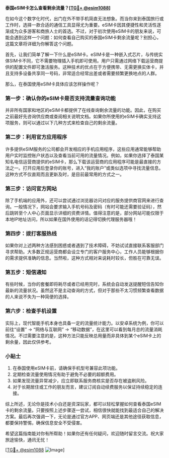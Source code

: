 **泰国eSIM卡怎么查看剩余流量？[[TG💪+ @esim1088](https://t.me/s/esim1088)]**

在如今这个数字化时代，出门在外不带手机简直无法想象。而当你来到泰国旅行或工作时，选择一款合适的通信工具显得尤为重要。eSIM卡因其便捷性和灵活性逐渐成为众多游客和商旅人士的首选。不过，对于初次使用eSIM卡的朋友来说，可能会遇到这样一个问题：如何查看自己购买的泰国eSIM卡剩余流量呢？别担心，这篇文章将详细为你解答这个问题。

首先，让我们简单了解一下什么是eSIM卡。eSIM卡是一种嵌入式芯片，与传统实体SIM卡不同，它不需要物理插入手机即可使用。用户只需通过网络下载运营商提供的配置文件即可激活服务。这种技术的优点在于方便携带、无需更换实体卡，并且支持多设备共享同一号码，非常适合经常出差或者需要频繁更换地点的人群。

那么，在泰国使用eSIM卡具体应该怎样操作呢？

### **第一步：确认你的eSIM卡是否支持流量查询功能**
并非所有国家和地区的eSIM卡都提供了在线查询剩余流量的功能。因此，在购买之前最好先咨询供应商或查阅相关说明文档。如果你所使用的eSIM卡确实支持这项服务，则可以通过以下几种方式来检查自己的剩余流量。

### **第二步：利用官方应用程序**
许多提供eSIM服务的公司都会开发相应的手机应用程序，这些应用通常能够帮助用户实时监控账户状态以及查看当前可用的流量情况。例如，如果你选择了泰国某知名电信运营商提供的eSIM卡，那么下载该运营商的应用程序可能是最直接的方法之一。打开应用后登录你的账号，进入“我的账户”或类似选项中寻找流量信息。这种方式不仅直观而且更新及时，是目前最常用的方式之一。

### **第三步：访问官方网站**
除了手机端的应用外，还可以尝试通过浏览器访问对应的服务提供商官网来进行查询。一般情况下，网站会要求输入手机号码及密码（有时可能还需要验证码），然后跳转至个人中心页面显示详细的资费详情。值得注意的是，部分网站可能仅限于本地IP地址访问，所以如果在国外使用的话记得切换代理服务器哦！

### **第四步：拨打客服热线**
如果你对上述两种方法感到困惑或者遇到了技术障碍，不妨试试直接联系客服部门寻求帮助。大多数正规运营商都会设立专门的客户服务中心，工作人员能够根据你的需求提供准确的信息。当然啦，这种方式相对来说耗时较长，但胜在可靠无误。

### **第五步：短信通知**
有些时候，当你的套餐即将耗尽或者已经用完时，系统会自动发送提醒短信告知你最新的流量状况。虽然这不是主动查询的方式，但对于那些不太习惯频繁查看数据的人来说不失为一种简便的选择。

### **第六步：检查手机设置**
实际上，现代智能手机本身也具备一定的流量统计能力。以安卓系统为例，你可以前往“设置” -> “网络与互联网” -> “移动数据”，在这里可以看到每月总的流量消耗情况。不过需要注意的是，这种方法只能反映总用量而非具体到某个eSIM卡上的剩余量，因此仅供参考。

### **小贴士**
1. 在泰国使用eSIM卡前，请确保手机型号兼容此项功能。
2. 定期检查流量使用情况有助于避免不必要的超额费用。
3. 如果发现流量异常减少，应立即联系服务商核实是否存在被盗刷风险。
4. 对于长期居住或工作的朋友而言，建议订阅自动续费服务以保证持续稳定的连接。

综上所述，无论你是技术小白还是资深玩家，都可以轻松掌握如何查看泰国eSIM卡的剩余流量。只要按照上述步骤逐一尝试，相信很快就能找到最适合自己的解决方案。最后再次强调一下，无论是通过官方APP、网页端还是其他途径获取信息，都要保持警惕，确保信息安全不受侵害。

希望这篇指南能对你有所帮助！如果你还有任何疑问，欢迎随时留言交流。祝大家旅途愉快，通讯无忧！

[[TG💪+ @esim1088](https://t.me/s/esim1088) ![Image](https://i.postimg.cc/4NQfJmqS/Snipaste-2025-05-13-00-14-12.png)]
